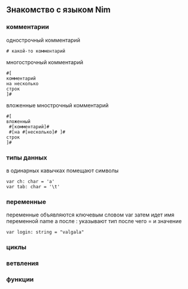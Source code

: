 ## Знакомство с языком Nim

### комментарии

однострочный комментарий
```
# какой-то комментарий
```
многострочный комментарий
```
#[
комментарий
на несколько
строк
]#
```
вложенные мнострочный комментарий
```
#[
вложенный
 #[комментарий]#
 #[на #[несколько]# ]#
строк
]#

```

### типы данных
в одинарных кавычках помещают символы
```
var ch: char = 'a'
var tab: char = '\t'
```

### переменные
переменные объявляются ключевым словом var
затем идет имя переменной name
а после : указывают тип
после чего = и значение
```
var login: string = "valgala"
```

### циклы

### ветвления

### функции

